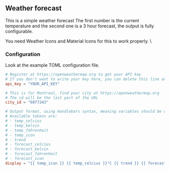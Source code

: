 ## Weather forecast
This is a simple weather forecast
The first number is the current temperature and the second one is a 3 hour forecast, the output is fully configurable.

You need Weather Icons and Material Icons for this to work properly. \

### Configuration
Look at the example TOML configuration file.

```toml
# Register at https://openweathermap.org to get your API key
# If you don't want to write your key here, you can delete this line and use the OWM_API_KEY environment variable instead
api_key = "YOUR_API_KEY"

# This is for Montreal, find your city at https://openweathermap.org
# The id will be the last part of the URL
city_id = "6077243"

# Output format, using Handlebars syntax, meaning variables should be used like {{ this }}
# Available tokens are:
# - temp_celcius
# - temp_kelvin
# - temp_fahrenheit
# - temp_icon
# - trend
# - forecast_celcius
# - forecast_kelvin
# - forecast_fahrenheit
# - forecast_icon
display = "{{ temp_icon }} {{ temp_celcius }}°C {{ trend }} {{ forecast_icon }} {{ forecast_celcius }}°C"
```
